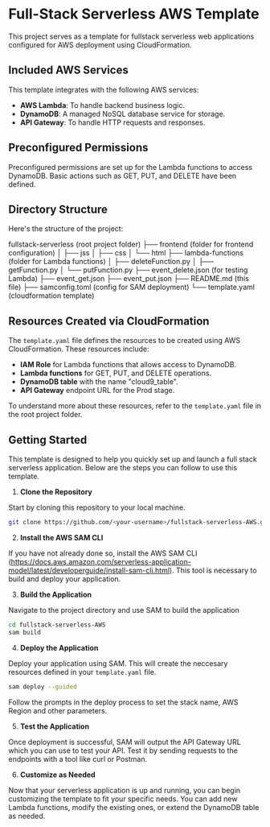 # Full-Stack Serverless AWS Template

This project serves as a template for fullstack serverless web applications configured for AWS deployment using CloudFormation.

## Included AWS Services 

This template integrates with the following AWS services:

* **AWS Lambda**: To handle backend business logic.
* **DynamoDB**: A managed NoSQL database service for storage.
* **API Gateway**: To handle HTTP requests and responses.

## Preconfigured Permissions

Preconfigured permissions are set up for the Lambda functions to access DynamoDB. Basic actions such as GET, PUT, and DELETE have been defined.

## Directory Structure

Here's the structure of the project:

fullstack-serverless (root project folder)
├── frontend (folder for frontend configuration)
│   ├── jss
│   ├── css
│   └── html
├── lambda-functions (folder for Lambda functions)
│   ├── deleteFunction.py
│   ├── getFunction.py
│   └── putFunction.py
├── event_delete.json (for testing Lambda)
├── event_get.json 
├── event_put.json 
├── README.md (this file)
├── samconfig.toml (config for SAM deployment)
└── template.yaml (cloudformation template)


## Resources Created via CloudFormation

The `template.yaml` file defines the resources to be created using AWS CloudFormation. These resources include:

* **IAM Role** for Lambda functions that allows access to DynamoDB.
* **Lambda functions** for GET, PUT, and DELETE operations.
* **DynamoDB table** with the name "cloud9_table".
* **API Gateway** endpoint URL for the Prod stage.

To understand more about these resources, refer to the `template.yaml` file in the root project folder.

## Getting Started

This template is designed to help you quickly set up and launch a full stack serverless application. Below are the steps you can follow to use this template.

1. **Clone the Repository**

Start by cloning this repository to your local machine.

```bash
git clone https://github.com/<your-username>/fullstack-serverless-AWS.git
```
2. **Install the AWS SAM CLI**

If you have not already done so, install the AWS SAM CLI (https://docs.aws.amazon.com/serverless-application-model/latest/developerguide/install-sam-cli.html). This tool is necessary to build and deploy your application.

3. **Build the Application**

Navigate to the project directory and use SAM to build the application 

```bash
cd fullstack-serverless-AWS
sam build
```
4. **Deploy the Application**

Deploy your application using SAM. This will create the neccesary resources defined in your `template.yaml` file.

```bash
sam deploy --guided
```
Follow the prompts in the deploy process to set the stack name, AWS Region and other parameters.

5. **Test the Application**

Once deployment is successful, SAM will output the API Gateway URL which you can use to test your API. Test it by sending requests to the endpoints with a tool like curl or Postman.

6. **Customize as Needed**

Now that your serverless application is up and running, you can begin customizing the template to fit your specific needs. You can add new Lambda functions, modify the existing ones, or extend the DynamoDB table as needed.






















